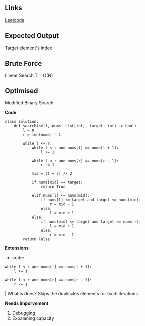 ## Links
[Leetcode](https://leetcode.com/problems/search-in-rotated-sorted-array/)

## Expected Output
Target element's index

## Brute Force
Linear Search
T = O(N)

## Optimised
Modified Binary Search

**Code**
```
class Solution:
    def search(self, nums: List[int], target: int) -> bool:
        l = 0
        r = len(nums) - 1
        
        while l <= r:
            while l < r and nums[l] == nums[l + 1]:
                l += 1
            
            while l < r and nums[r] == nums[r - 1]:
                r -= 1

            mid = (l + r) // 2

            if nums[mid] == target:
                return True
            
            elif nums[l] <= nums[mid]:
                if nums[l] <= target and target <= nums[mid]:
                    r = mid - 1
                else:
                    l = mid + 1
            else:
                if nums[mid] <= target and target <= nums[r]:
                    l = mid + 1
                else:
                    r = mid - 1
        return False
```

**Extensions**
- code:
```
while l < r and nums[l] == nums[l + 1]:
    l += 1

while l < r and nums[r] == nums[r - 1]:
    r -= 1
```
| What is does? Skips the duplicates elements for each iterations


**Needs imporvement**
1. Debugging
2. Expalaning capacity